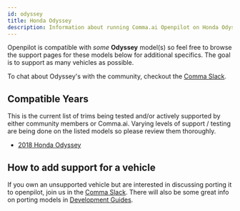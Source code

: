 ```yaml
---
id: odyssey
title: Honda Odyssey
description: Information about running Comma.ai Openpilot on Honda Odyssey vehicles.
---
```


Openpilot is compatible with *some* **Odyssey** model(s) so feel free to browse the support pages for these models below for additional specifics.
The goal is to support as many vehicles as possible.

To chat about Odyssey's with the community, checkout the  [Comma Slack](https://slack.comma.ai).
## Compatible Years

This is the current list of trims being tested and/or actively supported by either community members or Comma.ai.
Varying levels of support / testing are being done on the listed models so please review them thoroughly.

* [2018 Honda Odyssey](/vehicles/honda/odyssey/2018-honda-odyssey/)

## How to add support for a vehicle

If you own an unsupported vehicle but are interested in discussing porting it to openpilot, join us in the [Comma Slack](https://slack.comma.ai).
There will also be some great info on porting models in [Development Guides](../../development/guides/).

